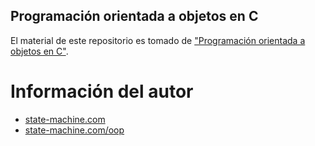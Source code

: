 ## Programación orientada a objetos en C

El material de este repositorio es tomado de ["Programación orientada a objetos en C"](https://www.state-machine.com/oop).


# Información del autor

- [state-machine.com](https://www.state-machine.com)
- [state-machine.com/oop](https://www.state-machine.com/oop)
